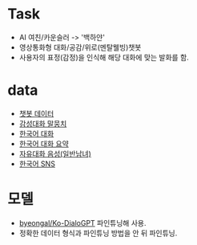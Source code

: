# Task
- AI 여친/카운슬러 -> '백하얀'
- 영상통화형 대화/공감/위로(멘탈웰빙)챗봇
- 사용자의 표정(감정)을 인식해 해당 대화에 맞는 발화를 함.

# data
- [챗봇 데이터](https://github.com/songys/Chatbot_data)
- [감성대화 말뭉치](https://aihub.or.kr/aidata/7978) 
- [한국어 대화](https://aihub.or.kr/aidata/85/download)
- [한국어 대화 요약](https://aihub.or.kr/aidata/30714)
- [자유대화 음성(일반남녀)](https://aihub.or.kr/aidata/30703)
- [한국어 SNS](https://aihub.or.kr/aidata/30718)

# 모델
- [byeongal/Ko-DialoGPT](https://huggingface.co/byeongal/Ko-DialoGPT) 파인튜닝해 사용.
- 정확한 데이터 형식과 파인튜닝 방법을 안 뒤 파인튜닝.
